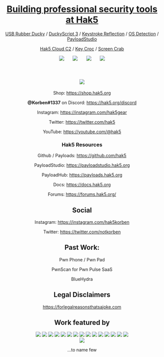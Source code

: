 
<div align="center">

# [Building professional security tools at Hak5 ](https://shop.hak5.org/)




[USB Rubber Ducky](https://www.youtube.com/watch?v=meNlOrdQJFo) / [DuckyScript 3](https://docs.hak5.org/hak5-usb-rubber-ducky/) / [Keystroke Reflection](https://shop.hak5.org/pages/keystroke-reflection) / [OS Detection](https://www.youtube.com/watch?v=hFfo1TdY9hU) / [PayloadStudio](https://shop.hak5.org/products/payload-studio-pro)
  
[Hak5 Cloud C2](https://shop.hak5.org/products/c2) / [Key Croc](https://shop.hak5.org/products/key-croc) / [Screen Crab](https://shop.hak5.org/products/screen-crab)

<a href="https://hak5.org/discord"><img src="https://img.shields.io/discord/506629366659153951?label=Hak5%20Discord&style=for-the-badge"></a>
&nbsp;&nbsp;&nbsp;&nbsp;&nbsp;
<a href="https://youtube.com/hak5"><img src="https://img.shields.io/youtube/channel/views/UC3s0BtrBJpwNDaflRSoiieQ?label=YouTube%20Views&style=for-the-badge"/></a>
&nbsp;&nbsp;&nbsp;&nbsp;&nbsp;
<a href="https://youtube.com/hak5"><img src="https://img.shields.io/youtube/channel/subscribers/UC3s0BtrBJpwNDaflRSoiieQ?style=for-the-badge"/></a>
&nbsp;&nbsp;&nbsp;&nbsp;&nbsp;
<a href="https://twitter.com/hak5"><img src="https://img.shields.io/badge/follow-%40hak5-1DA1F2?logo=twitter&style=for-the-badge"/></a>
<br/><br/>



<h1><a href="https://shop.hak5.org"><img src="https://cdn.shopify.com/s/files/1/0068/2142/files/logo1_hak5_410x.png?v=1613786565"/></a></h1>

Shop: https://shop.hak5.org

**@Korben#1337** on Discord: https://hak5.org/discord
 

Instagram: https://instagram.com/hak5gear

Twitter: https://twitter.com/hak5

YouTube: https://youtube.com/@hak5

### Hak5 Resources

Github / Payloads: https://github.com/hak5

PayloadStudio: https://payloadstudio.hak5.org

PayloadHub: https://payloads.hak5.org

Docs: https://docs.hak5.org

Forums: https://forums.hak5.org/



## Social
Instagram: https://instagram.com/hak5korben

Twitter: https://twitter.com/notkorben




## Past Work:
Pwn Phone / Pwn Pad
  
PwnScan for Pwn Pulse SaaS
  
BlueHydra


## Legal Disclaimers

https://forlegalreasonsthatsajoke.com


## Work featured by

<div align="center">
  
  <img src="https://files.elfsight.com/storage/36b1ff01-1808-49f3-8a1a-0d377e72e86d/aa4aa023-c569-4a2d-9ca2-60c25a132074.png"/>
  <img src="https://files.elfsight.com/storage/36b1ff01-1808-49f3-8a1a-0d377e72e86d/2aa8cfe8-0d9a-41b4-a9b3-72bae79bd521.png"/>
  <img src="https://files.elfsight.com/storage/36b1ff01-1808-49f3-8a1a-0d377e72e86d/8eb4f26a-2adb-4bdb-b554-5e73f6d3069e.png"/>
  <img src="https://files.elfsight.com/storage/36b1ff01-1808-49f3-8a1a-0d377e72e86d/9b970a4b-23ae-492a-9c7f-38560d189ba0.png"/>
  <img src="https://files.elfsight.com/storage/36b1ff01-1808-49f3-8a1a-0d377e72e86d/4fb9058b-642a-4802-a59c-f3668d0ce6be.png"/>
  <img src="https://files.elfsight.com/storage/36b1ff01-1808-49f3-8a1a-0d377e72e86d/0a63d417-249d-447b-a2a2-af2575e7108b.png"/>
  <img src="https://files.elfsight.com/storage/36b1ff01-1808-49f3-8a1a-0d377e72e86d/37f388ec-29b8-433a-9d5c-dee3d0a08e9c.png"/>
  <img src="https://files.elfsight.com/storage/36b1ff01-1808-49f3-8a1a-0d377e72e86d/cd0e5cd7-3888-4b48-b65e-f15e3bccf1b9.png"/>
  <img src="https://files.elfsight.com/storage/36b1ff01-1808-49f3-8a1a-0d377e72e86d/8ace2100-fcc3-46ba-a949-b44c7c98a01a.png"/>
  <img src="https://files.elfsight.com/storage/36b1ff01-1808-49f3-8a1a-0d377e72e86d/f8345d5a-b7a3-45a0-a9f6-8b1e975f57a4.png"/>
  <img src="https://files.elfsight.com/storage/36b1ff01-1808-49f3-8a1a-0d377e72e86d/d9fe5457-c435-4e01-861d-557dfccb08e0.png"/>
  <img src="https://files.elfsight.com/storage/36b1ff01-1808-49f3-8a1a-0d377e72e86d/c44cad5f-ac9c-4537-b269-b37e1b718a84.png"/>
  <img src="https://files.elfsightcdn.com/36b1ff01-1808-49f3-8a1a-0d377e72e86d/b311af92-3e5f-4edf-a1a9-a1763b255ac4/gothamknights_cw.png"/>
  <img src="https://files.elfsightcdn.com/36b1ff01-1808-49f3-8a1a-0d377e72e86d/7a84e50a-51b0-4221-b26f-9151abccb9fb/kaleidoscope.png"/>
  <img src="https://files.elfsightcdn.com/36b1ff01-1808-49f3-8a1a-0d377e72e86d/635fae92-309d-48e2-a50d-4d6ca4881bd8/watchdogs2.png"/><br/>
<a href="https://www.youtube.com/watch?v=kfaHJwcG2mg"><img src="https://cdn.discordapp.com/attachments/1066717651671462032/1093943024410689618/image.png"/></a> <br/>
  <p> ...to name few</p>
</div>

